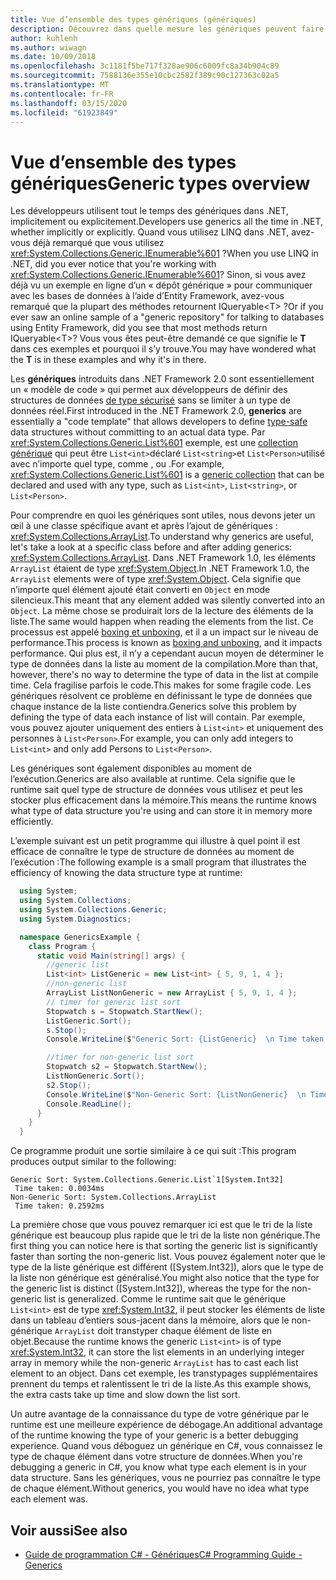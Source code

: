 ```yaml
---
title: Vue d’ensemble des types génériques (génériques)
description: Découvrez dans quelle mesure les génériques peuvent faire office de modèles de code qui vous permettent de définir des structures de données de type sécurisé sans vous limiter à un type de données réel.
author: kuhlenh
ms.author: wiwagn
ms.date: 10/09/2018
ms.openlocfilehash: 3c1181f5be717f328ae906c6009fc8a34b904c89
ms.sourcegitcommit: 7588136e355e10cbc2582f389c90c127363c02a5
ms.translationtype: MT
ms.contentlocale: fr-FR
ms.lasthandoff: 03/15/2020
ms.locfileid: "61923849"
---
```

# <a name="generic-types-overview"></a><span data-ttu-id="941ba-103">Vue d’ensemble des types génériques</span><span class="sxs-lookup"><span data-stu-id="941ba-103">Generic types overview</span></span>

<span data-ttu-id="941ba-104">Les développeurs utilisent tout le temps des génériques dans .NET, implicitement ou explicitement.</span><span class="sxs-lookup"><span data-stu-id="941ba-104">Developers use generics all the time in .NET, whether implicitly or explicitly.</span></span> <span data-ttu-id="941ba-105">Quand vous utilisez LINQ dans .NET, avez-vous déjà remarqué que vous utilisez <xref:System.Collections.Generic.IEnumerable%601> ?</span><span class="sxs-lookup"><span data-stu-id="941ba-105">When you use LINQ in .NET, did you ever notice that you're working with <xref:System.Collections.Generic.IEnumerable%601>?</span></span> <span data-ttu-id="941ba-106">Sinon, si vous avez déjà vu un exemple en ligne d’un « dépôt générique » pour communiquer avec les bases de données à l’aide d’Entity Framework, avez-vous remarqué que la plupart des méthodes retournent IQueryable\<T> ?</span><span class="sxs-lookup"><span data-stu-id="941ba-106">Or if you ever saw an online sample of a "generic repository" for talking to databases using Entity Framework, did you see that most methods return IQueryable\<T>?</span></span> <span data-ttu-id="941ba-107">Vous vous êtes peut-être demandé ce que signifie le **T** dans ces exemples et pourquoi il s’y trouve.</span><span class="sxs-lookup"><span data-stu-id="941ba-107">You may have wondered what the **T** is in these examples and why it's in there.</span></span>

<span data-ttu-id="941ba-108">Les **génériques** introduits dans .NET Framework 2.0 sont essentiellement un « modèle de code » qui permet aux développeurs de définir des structures de données [de type sécurisé](https://docs.microsoft.com/previous-versions/dotnet/netframework-4.0/hbzz1a9a(v=vs.100)) sans se limiter à un type de données réel.</span><span class="sxs-lookup"><span data-stu-id="941ba-108">First introduced in the .NET Framework 2.0, **generics** are essentially a "code template" that allows developers to define [type-safe](https://docs.microsoft.com/previous-versions/dotnet/netframework-4.0/hbzz1a9a(v=vs.100)) data structures without committing to an actual data type.</span></span> <span data-ttu-id="941ba-109">Par <xref:System.Collections.Generic.List%601> exemple, est une [collection générique](xref:System.Collections.Generic) qui peut être `List<int>`déclaré `List<string>`et `List<Person>`utilisé avec n’importe quel type, comme , ou .</span><span class="sxs-lookup"><span data-stu-id="941ba-109">For example, <xref:System.Collections.Generic.List%601> is a [generic collection](xref:System.Collections.Generic) that can be declared and used with any type, such as `List<int>`, `List<string>`, or `List<Person>`.</span></span>

<span data-ttu-id="941ba-110">Pour comprendre en quoi les génériques sont utiles, nous devons jeter un œil à une classe spécifique avant et après l’ajout de génériques : <xref:System.Collections.ArrayList>.</span><span class="sxs-lookup"><span data-stu-id="941ba-110">To understand why generics are useful, let's take a look at a specific class before and after adding generics: <xref:System.Collections.ArrayList>.</span></span> <span data-ttu-id="941ba-111">Dans .NET Framework 1.0, les éléments `ArrayList` étaient de type <xref:System.Object>.</span><span class="sxs-lookup"><span data-stu-id="941ba-111">In .NET Framework 1.0, the `ArrayList` elements were of type <xref:System.Object>.</span></span> <span data-ttu-id="941ba-112">Cela signifie que n’importe quel élément ajouté était converti en `Object` en mode silencieux.</span><span class="sxs-lookup"><span data-stu-id="941ba-112">This meant that any element added was silently converted into an `Object`.</span></span> <span data-ttu-id="941ba-113">La même chose se produirait lors de la lecture des éléments de la liste.</span><span class="sxs-lookup"><span data-stu-id="941ba-113">The same would happen when reading the elements from the list.</span></span> <span data-ttu-id="941ba-114">Ce processus est appelé [boxing et unboxing](../csharp/programming-guide/types/boxing-and-unboxing.md), et il a un impact sur le niveau de performance.</span><span class="sxs-lookup"><span data-stu-id="941ba-114">This process is known as [boxing and unboxing](../csharp/programming-guide/types/boxing-and-unboxing.md), and it impacts performance.</span></span> <span data-ttu-id="941ba-115">Qui plus est, il n’y a cependant aucun moyen de déterminer le type de données dans la liste au moment de la compilation.</span><span class="sxs-lookup"><span data-stu-id="941ba-115">More than that, however, there's no way to determine the type of data in the list at compile time.</span></span> <span data-ttu-id="941ba-116">Cela fragilise parfois le code.</span><span class="sxs-lookup"><span data-stu-id="941ba-116">This makes for some fragile code.</span></span> <span data-ttu-id="941ba-117">Les génériques résolvent ce problème en définissant le type de données que chaque instance de la liste contiendra.</span><span class="sxs-lookup"><span data-stu-id="941ba-117">Generics solve this problem by defining the type of data each instance of list will contain.</span></span> <span data-ttu-id="941ba-118">Par exemple, vous pouvez ajouter uniquement des entiers à `List<int>` et uniquement des personnes à `List<Person>`.</span><span class="sxs-lookup"><span data-stu-id="941ba-118">For example, you can only add integers to `List<int>` and only add Persons to `List<Person>`.</span></span>

<span data-ttu-id="941ba-119">Les génériques sont également disponibles au moment de l’exécution.</span><span class="sxs-lookup"><span data-stu-id="941ba-119">Generics are also available at runtime.</span></span> <span data-ttu-id="941ba-120">Cela signifie que le runtime sait quel type de structure de données vous utilisez et peut les stocker plus efficacement dans la mémoire.</span><span class="sxs-lookup"><span data-stu-id="941ba-120">This means the runtime knows what type of data structure you're using and can store it in memory more efficiently.</span></span>

<span data-ttu-id="941ba-121">L’exemple suivant est un petit programme qui illustre à quel point il est efficace de connaître le type de structure de données au moment de l’exécution :</span><span class="sxs-lookup"><span data-stu-id="941ba-121">The following example is a small program that illustrates the efficiency of knowing the data structure type at runtime:</span></span>

```csharp
  using System;
  using System.Collections;
  using System.Collections.Generic;
  using System.Diagnostics;

  namespace GenericsExample {
    class Program {
      static void Main(string[] args) {
        //generic list
        List<int> ListGeneric = new List<int> { 5, 9, 1, 4 };
        //non-generic list
        ArrayList ListNonGeneric = new ArrayList { 5, 9, 1, 4 };
        // timer for generic list sort
        Stopwatch s = Stopwatch.StartNew();
        ListGeneric.Sort();
        s.Stop();
        Console.WriteLine($"Generic Sort: {ListGeneric}  \n Time taken: {s.Elapsed.TotalMilliseconds}ms");

        //timer for non-generic list sort
        Stopwatch s2 = Stopwatch.StartNew();
        ListNonGeneric.Sort();
        s2.Stop();
        Console.WriteLine($"Non-Generic Sort: {ListNonGeneric}  \n Time taken: {s2.Elapsed.TotalMilliseconds}ms");
        Console.ReadLine();
      }
    }
  }
```

<span data-ttu-id="941ba-122">Ce programme produit une sortie similaire à ce qui suit :</span><span class="sxs-lookup"><span data-stu-id="941ba-122">This program produces output similar to the following:</span></span>

```console
Generic Sort: System.Collections.Generic.List`1[System.Int32]
 Time taken: 0.0034ms
Non-Generic Sort: System.Collections.ArrayList
 Time taken: 0.2592ms
```

<span data-ttu-id="941ba-123">La première chose que vous pouvez remarquer ici est que le tri de la liste générique est beaucoup plus rapide que le tri de la liste non générique.</span><span class="sxs-lookup"><span data-stu-id="941ba-123">The first thing you can notice here is that sorting the generic list is significantly faster than sorting the non-generic list.</span></span> <span data-ttu-id="941ba-124">Vous pouvez également noter que le type de la liste générique est différent ([System.Int32]), alors que le type de la liste non générique est généralisé.</span><span class="sxs-lookup"><span data-stu-id="941ba-124">You might also notice that the type for the generic list is distinct ([System.Int32]), whereas the type for the non-generic list is generalized.</span></span> <span data-ttu-id="941ba-125">Comme le runtime sait que le générique `List<int>` est de type <xref:System.Int32>, il peut stocker les éléments de liste dans un tableau d’entiers sous-jacent dans la mémoire, alors que le non- générique `ArrayList` doit transtyper chaque élément de liste en objet.</span><span class="sxs-lookup"><span data-stu-id="941ba-125">Because the runtime knows the generic `List<int>` is of type <xref:System.Int32>, it can store the list elements in an underlying integer array in memory while the non-generic `ArrayList` has to cast each list element to an object.</span></span> <span data-ttu-id="941ba-126">Dans cet exemple, les transtypages supplémentaires prennent du temps et ralentissent le tri de la liste.</span><span class="sxs-lookup"><span data-stu-id="941ba-126">As this example shows, the extra casts take up time and slow down the list sort.</span></span>

<span data-ttu-id="941ba-127">Un autre avantage de la connaissance du type de votre générique par le runtime est une meilleure expérience de débogage.</span><span class="sxs-lookup"><span data-stu-id="941ba-127">An additional advantage of the runtime knowing the type of your generic is a better debugging experience.</span></span> <span data-ttu-id="941ba-128">Quand vous déboguez un générique en C#, vous connaissez le type de chaque élément dans votre structure de données.</span><span class="sxs-lookup"><span data-stu-id="941ba-128">When you're debugging a generic in C#, you know what type each element is in your data structure.</span></span> <span data-ttu-id="941ba-129">Sans les génériques, vous ne pourriez pas connaître le type de chaque élément.</span><span class="sxs-lookup"><span data-stu-id="941ba-129">Without generics, you would have no idea what type each element was.</span></span>

## <a name="see-also"></a><span data-ttu-id="941ba-130">Voir aussi</span><span class="sxs-lookup"><span data-stu-id="941ba-130">See also</span></span>

- [<span data-ttu-id="941ba-131">Guide de programmation C# - Génériques</span><span class="sxs-lookup"><span data-stu-id="941ba-131">C# Programming Guide - Generics</span></span>](../../docs/csharp/programming-guide/generics/index.md)

